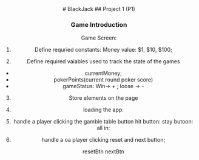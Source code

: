 <div align="center">
#  BlackJack
## Project 1 (P1) 

### Game Introduction   



Game Screen: 
1. Define requried constants:
Money value: $1, $10, $100;

2. Define required vaiables used to track the state of the games
- currentMoney;
- pokerPoints(current round poker score)
- gameStatus: Win-> + ; loose -> -


3. Store elements on the page 

4. loading the app:

5. handle a player clicking the gamble table button 
    hit button:
    stay butoon:
    all in:

6. handle a oa player clicking reset and next button;

    resetBtn 
    nextBtn
